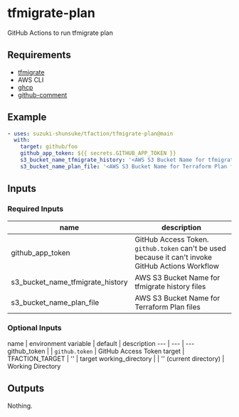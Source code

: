 # tfmigrate-plan

GitHub Actions to run tfmigrate plan

## Requirements

* [tfmigrate](https://github.com/minamijoyo/tfmigrate)
* AWS CLI
* [ghcp](https://github.com/int128/ghcp)
* [github-comment](https://github.com/suzuki-shunsuke/github-comment)

## Example

```yaml
- uses: suzuki-shunsuke/tfaction/tfmigrate-plan@main
  with:
    target: github/foo
    github_app_token: ${{ secrets.GITHUB_APP_TOKEN }}
    s3_bucket_name_tfmigrate_history: '<AWS S3 Bucket Name for tfmigrate history files>'
    s3_bucket_name_plan_file: '<AWS S3 Bucket Name for Terraform Plan files>'
```

## Inputs

### Required Inputs

name | description
--- | ---
github_app_token | GitHub Access Token. `github.token` can't be used because it can't invoke GitHub Actions Workflow
s3_bucket_name_tfmigrate_history | AWS S3 Bucket Name for tfmigrate history files
s3_bucket_name_plan_file | AWS S3 Bucket Name for Terraform Plan files

### Optional Inputs

name | environment variable | default | description
--- | --- | ---
github_token | | `github.token` | GitHub Access Token
target | TFACTION_TARGET | '' | target
working_directory | | '' (current directory) | Working Directory

## Outputs

Nothing.
